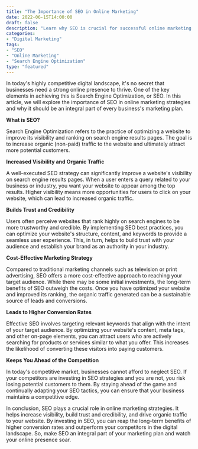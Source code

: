 ```yaml
--- 
title: "The Importance of SEO in Online Marketing" 
date: 2022-06-15T14:00:00 
draft: false 
description: "Learn why SEO is crucial for successful online marketing strategies." 
categories: 
- "Digital Marketing" 
tags: 
- "SEO" 
- "Online Marketing" 
- "Search Engine Optimization" 
type: "featured" 
--- 
```


In today's highly competitive digital landscape, it's no secret that businesses need a strong online presence to thrive. One of the key elements in achieving this is Search Engine Optimization, or SEO. In this article, we will explore the importance of SEO in online marketing strategies and why it should be an integral part of every business's marketing plan.

**What is SEO?**

Search Engine Optimization refers to the practice of optimizing a website to improve its visibility and ranking on search engine results pages. The goal is to increase organic (non-paid) traffic to the website and ultimately attract more potential customers.

**Increased Visibility and Organic Traffic**

A well-executed SEO strategy can significantly improve a website's visibility on search engine results pages. When a user enters a query related to your business or industry, you want your website to appear among the top results. Higher visibility means more opportunities for users to click on your website, which can lead to increased organic traffic.

**Builds Trust and Credibility**

Users often perceive websites that rank highly on search engines to be more trustworthy and credible. By implementing SEO best practices, you can optimize your website's structure, content, and keywords to provide a seamless user experience. This, in turn, helps to build trust with your audience and establish your brand as an authority in your industry.

**Cost-Effective Marketing Strategy**

Compared to traditional marketing channels such as television or print advertising, SEO offers a more cost-effective approach to reaching your target audience. While there may be some initial investments, the long-term benefits of SEO outweigh the costs. Once you have optimized your website and improved its ranking, the organic traffic generated can be a sustainable source of leads and conversions.

**Leads to Higher Conversion Rates**

Effective SEO involves targeting relevant keywords that align with the intent of your target audience. By optimizing your website's content, meta tags, and other on-page elements, you can attract users who are actively searching for products or services similar to what you offer. This increases the likelihood of converting these visitors into paying customers.

**Keeps You Ahead of the Competition**

In today's competitive market, businesses cannot afford to neglect SEO. If your competitors are investing in SEO strategies and you are not, you risk losing potential customers to them. By staying ahead of the game and continually adapting your SEO tactics, you can ensure that your business maintains a competitive edge.

In conclusion, SEO plays a crucial role in online marketing strategies. It helps increase visibility, build trust and credibility, and drive organic traffic to your website. By investing in SEO, you can reap the long-term benefits of higher conversion rates and outperform your competitors in the digital landscape. So, make SEO an integral part of your marketing plan and watch your online presence soar.
